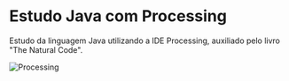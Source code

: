 # Estudo Java com Processing

Estudo da linguagem Java utilizando a IDE Processing, auxiliado pelo livro "The Natural Code".

![Processing](https://upload.wikimedia.org/wikipedia/commons/2/2e/Processing_3_logo.png)
